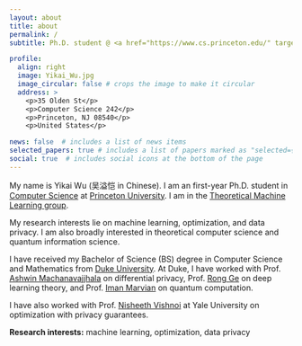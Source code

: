 ```yaml
---
layout: about
title: about
permalink: /
subtitle: Ph.D. student @ <a href="https://www.cs.princeton.edu/" target="_blank">Department of Computer Science</a>, <a href="https://www.princeton.edu/" target="_blank">Princeton University</a> 

profile:
  align: right
  image: Yikai_Wu.jpg
  image_circular: false # crops the image to make it circular
  address: >
    <p>35 Olden St</p>
    <p>Computer Science 242</p>
    <p>Princeton, NJ 08540</p>
    <p>United States</p>

news: false  # includes a list of news items
selected_papers: true # includes a list of papers marked as "selected={true}"
social: true  # includes social icons at the bottom of the page
---
```


My name is Yikai Wu <a href="https://www.name-coach.com/yikai-wu" target="_blank" title="NameCoach"><i class="fas fa-volume-up"></i></a> (吴溢恺 in Chinese). I am an first-year Ph.D. student in <a href="https://www.cs.princeton.edu/" target="_blank">Computer Science</a> at <a href="https://www.princeton.edu/" target="_blank">Princeton University</a>. I am in the <a href="https://mltheory.cs.princeton.edu/" target="_blank">Theoretical Machine Learning group</a>. 

My research interests lie on machine learning, optimization, and data privacy. I am also broadly interested in theoretical computer science and quantum information science.

I have received my Bachelor of Science (BS) degree in Computer Science and Mathematics from <a href="https://www.duke.edu" target="_blank">Duke University</a>. At Duke, I have worked with Prof. <a href="https://users.cs.duke.edu/~ashwin/" target="_blank">Ashwin Machanavajjhala</a> on differential privacy, Prof. <a href="https://users.cs.duke.edu/~rongge/" target="_blank">Rong Ge</a> on deep learning theory, and Prof. <a href="https://sites.duke.edu/marvian/" target="_blank">Iman Marvian</a> on quantum computation.

I have also worked with Prof. <a href="https://www.cs.yale.edu/homes/vishnoi/Home.html" target="_blank">Nisheeth Vishnoi</a> at Yale University on optimization with privacy guarantees.

**Research interests:** machine learning, optimization, data privacy
